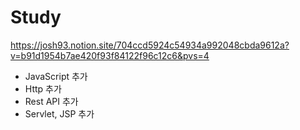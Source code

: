 # Study

https://josh93.notion.site/704ccd5924c54934a992048cbda9612a?v=b91d1954b7ae420f93f84122f96c12c6&pvs=4


- JavaScript 추가
- Http 추가
- Rest API 추가
- Servlet, JSP 추가
